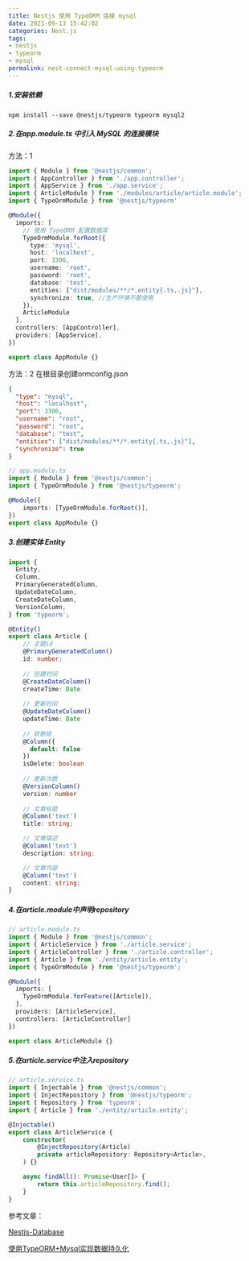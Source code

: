 ```yaml
---
title: Nestjs 使用 TypeORM 连接 mysql
date: 2021-09-13 15:42:02
categories: Nest.js
tags:
- nestjs
- typeorm
- mysql
permalink: nest-connect-mysql-using-typeorm
---
```

##### 1.安装依赖
```shell
npm install --save @nestjs/typeorm typeorm mysql2
```
<!--more-->

##### 2.在app.module.ts 中引入 MySQL 的连接模块
方法：1
```typescript
import { Module } from '@nestjs/common';
import { AppController } from './app.controller';
import { AppService } from './app.service';
import { ArticleModule } from './modules/article/article.module';
import { TypeOrmModule } from '@nestjs/typeorm'

@Module({
  imports: [
    // 使用 TypeORM 配置数据库
    TypeOrmModule.forRoot({
      type: 'mysql',
      host: 'localhost',
      port: 3306,
      username: 'root',
      password: 'root',
      database: 'test',
      entities: ["dist/modules/**/*.entity{.ts,.js}"],
      synchronize: true, //生产环境不要使用
    }),
    ArticleModule
  ],
  controllers: [AppController],
  providers: [AppService],
})

export class AppModule {}
```

方法：2
在根目录创建ormconfig.json
```json
{
  "type": "mysql",
  "host": "localhost",
  "port": 3306,
  "username": "root",
  "password": "root",
  "database": "test",
  "entities": ["dist/modules/**/*.entity{.ts,.js}"],
  "synchronize": true
}
```
```typescript
// app.module.ts
import { Module } from '@nestjs/common';
import { TypeOrmModule } from '@nestjs/typeorm';

@Module({
    imports: [TypeOrmModule.forRoot()],
})
export class AppModule {}
```

##### 3.创建实体 Entity
```typescript
import { 
  Entity, 
  Column, 
  PrimaryGeneratedColumn, 
  UpdateDateColumn,
  CreateDateColumn,
  VersionColumn,
} from 'typeorm';

@Entity()
export class Article {
    // 主键id
    @PrimaryGeneratedColumn()
    id: number;
  
    // 创建时间
    @CreateDateColumn()
    createTime: Date
  
    // 更新时间
    @UpdateDateColumn()
    updateTime: Date
  
    // 软删除
    @Column({
      default: false
    })
    isDelete: boolean
  
    // 更新次数
    @VersionColumn()
    version: number
  
    // 文章标题
    @Column('text')
    title: string;

    // 文章描述
    @Column('text')
    description: string;

    // 文章内容
    @Column('text')
    content: string;
}
```

##### 4.在article.module中声明repository
```typescript
// article.module.ts
import { Module } from '@nestjs/common';
import { ArticleService } from './article.service';
import { ArticleController } from './article.controller';
import { Article } from './entity/article.entity';
import { TypeOrmModule } from '@nestjs/typeorm';

@Module({
  imports: [
    TypeOrmModule.forFeature([Article]),
  ],
  providers: [ArticleService],
  controllers: [ArticleController]
})

export class ArticleModule {}
```

##### 5.在article.service中注入repository
```typescript
// article.service.ts
import { Injectable } from '@nestjs/common';
import { InjectRepository } from '@nestjs/typeorm';
import { Repository } from 'typeorm';
import { Article } from './entity/article.entity';

@Injectable()
export class ArticleService {
    constructor(
        @InjectRepository(Article)
        private articleRepository: Repository<Article>,
    ) {}

    async findAll(): Promise<User[]> {
        return this.articleRepository.find();
    }
}
```

参考文章：

[Nestjs-Database](https://docs.nestjs.com/techniques/database#typeorm-integration)

[使用TypeORM+Mysql实现数据持久化](https://juejin.cn/post/6992097780487929870)

